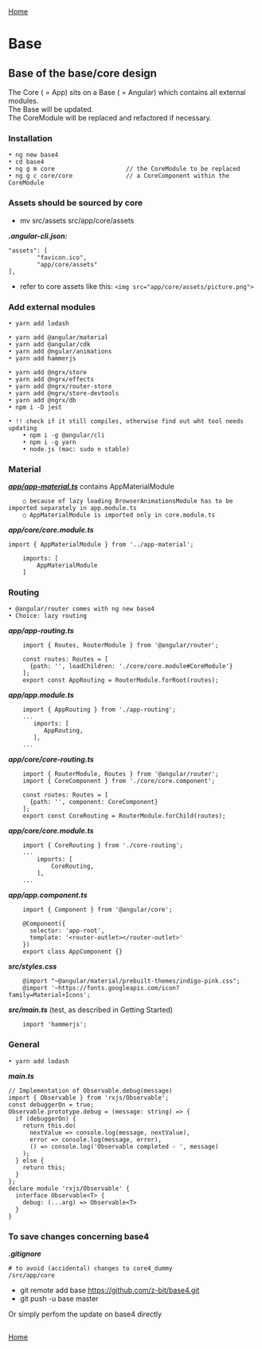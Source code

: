 [Home](../README.md)
# Base
## Base of the base/core design

The Core ( = App) sits on a Base ( = Angular) which contains all external modules.<br>
The Base will be updated.<br>
The CoreModule will be replaced and refactored if necessary.

### Installation
	• ng new base4
	• cd base4
	• ng g m core                    // the CoreModule to be replaced
	• ng g c core/core               // a CoreComponent within the CoreModule 
	
### Assets should be sourced by core
* mv src/assets src/app/core/assets

***.angular-cli.json:***
    
    "assets": [
            "favicon.ico",
            "app/core/assets"
    ],
* refer to core assets like this:  ```<img src="app/core/assets/picture.png">```	
### Add external modules
	• yarn add lodash
	
	• yarn add @angular/material
	• yarn add @angular/cdk
	• yarn add @ngular/animations
	• yarn add hammerjs
	
	• yarn add @ngrx/store
	• yarn add @ngrx/effects
	• yarn add @ngrx/router-store 
	• yarn add @ngrx/store-devtools  
	• yarn add @ngrx/db
	• npm i -D jest
	
	• !! check if it still compiles, otherwise find out wht tool needs updating
	    • npm i -g @angular/cli
	    • npm i -g yarn
	    • node.js (mac: sudo n stable)
	    
### Material
	
	
[***app/app-material.ts***](./app-material.ts) contains AppMaterialModule

		○ because of lazy loading BrowserAnimationsModule has to be imported separately in app.module.ts 
		○ AppMaterialModule is imported only in core.module.ts
		
***app/core/core.module.ts***
    
    import { AppMaterialModule } from '../app-material';
    
        imports: [
            AppMaterialModule
        ]
    
### Routing
	• @angular/router comes with ng new base4
	• Choice: lazy routing
	
***app/app-routing.ts***

		import { Routes, RouterModule } from '@angular/router';
		
		const routes: Routes = [
		  {path: '', loadChildren: './core/core.module#CoreModule'}
		];
		export const AppRouting = RouterModule.forRoot(routes);
	
***app/app.module.ts***

		import { AppRouting } from './app-routing';
		...
		   imports: [
		      AppRouting,
		   ],
		...
		
***app/core/core-routing.ts***

		import { RouterModule, Routes } from '@angular/router';
		import { CoreComponent } from './core/core.component';
		
		const routes: Routes = [
		  {path: '', component: CoreComponent}
		];
		export const CoreRouting = RouterModule.forChild(routes);
	
***app/core/core.module.ts***

		import { CoreRouting } from './core-routing';
		...
		    imports: [
		        CoreRouting,
		    ],
		...
		
***app/app.component.ts***

		import { Component } from '@angular/core';
		
		@Component({
		  selector: 'app-root',
		  template: '<router-outlet></router-outlet>'
		})
		export class AppComponent {}
		

***src/styles.css***

		@import "~@angular/material/prebuilt-themes/indigo-pink.css";
		@import '~https://fonts.googleapis.com/icon?family=Material+Icons';
		
***src/main.ts*** (test, as described in Getting Started)

		import 'hammerjs';

### General

	• yarn add lodash

***main.ts***

    // Implementation of Observable.debug(message)
    import { Observable } from 'rxjs/Observable';
    const debuggerOn = true;
    Observable.prototype.debug = (message: string) => {
      if (debuggerOn) {
        return this.do(
          nextValue => console.log(message, nextValue),
          error => console.log(message, error),
          () => console.log('Observable completed - ', message)
        );
      } else {
        return this;
      }
    };
    declare module 'rxjs/Observable' {
      interface Observable<T> {
        debug: (...arg) => Observable<T>
      }
    }

### To save changes concerning base4 
    
***.gitignore***

    # to avoid (accidental) changes to core4_dummy
    /src/app/core

* git remote add base https://github.com/z-bit/base4.git
* git push -u base master

Or simply perfom the update on base4 directly

##
[Home](../README.md)